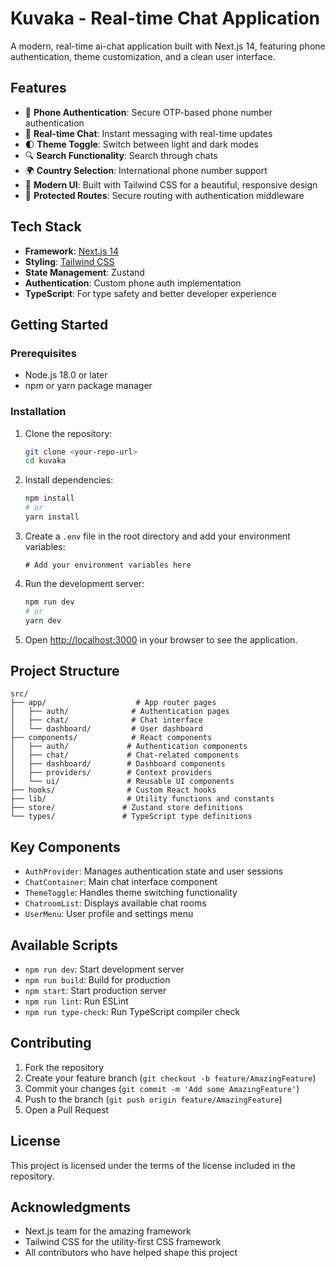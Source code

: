 # Kuvaka - Real-time Chat Application

A modern, real-time ai-chat application built with Next.js 14, featuring phone authentication, theme customization, and a clean user interface.

## Features

- 📱 **Phone Authentication**: Secure OTP-based phone number authentication
- 💬 **Real-time Chat**: Instant messaging with real-time updates
- 🌓 **Theme Toggle**: Switch between light and dark modes
- 🔍 **Search Functionality**: Search through chats
- 🌍 **Country Selection**: International phone number support
- 🎨 **Modern UI**: Built with Tailwind CSS for a beautiful, responsive design
- 🔐 **Protected Routes**: Secure routing with authentication middleware

## Tech Stack

- **Framework**: [Next.js 14](https://nextjs.org/)
- **Styling**: [Tailwind CSS](https://tailwindcss.com/)
- **State Management**: Zustand
- **Authentication**: Custom phone auth implementation
- **TypeScript**: For type safety and better developer experience

## Getting Started

### Prerequisites

- Node.js 18.0 or later
- npm or yarn package manager

### Installation

1. Clone the repository:
   ```bash
   git clone <your-repo-url>
   cd kuvaka
   ```

2. Install dependencies:
   ```bash
   npm install
   # or
   yarn install
   ```

3. Create a `.env` file in the root directory and add your environment variables:
   ```env
   # Add your environment variables here
   ```

4. Run the development server:
   ```bash
   npm run dev
   # or
   yarn dev
   ```

5. Open [http://localhost:3000](http://localhost:3000) in your browser to see the application.

## Project Structure

```
src/
├── app/                    # App router pages
│   ├── auth/              # Authentication pages
│   ├── chat/              # Chat interface
│   └── dashboard/         # User dashboard
├── components/            # React components
│   ├── auth/             # Authentication components
│   ├── chat/             # Chat-related components
│   ├── dashboard/        # Dashboard components
│   ├── providers/        # Context providers
│   └── ui/               # Reusable UI components
├── hooks/                # Custom React hooks
├── lib/                  # Utility functions and constants
├── store/               # Zustand store definitions
└── types/               # TypeScript type definitions
```

## Key Components

- `AuthProvider`: Manages authentication state and user sessions
- `ChatContainer`: Main chat interface component
- `ThemeToggle`: Handles theme switching functionality
- `ChatroomList`: Displays available chat rooms
- `UserMenu`: User profile and settings menu

## Available Scripts

- `npm run dev`: Start development server
- `npm run build`: Build for production
- `npm start`: Start production server
- `npm run lint`: Run ESLint
- `npm run type-check`: Run TypeScript compiler check

## Contributing

1. Fork the repository
2. Create your feature branch (`git checkout -b feature/AmazingFeature`)
3. Commit your changes (`git commit -m 'Add some AmazingFeature'`)
4. Push to the branch (`git push origin feature/AmazingFeature`)
5. Open a Pull Request

## License

This project is licensed under the terms of the license included in the repository.

## Acknowledgments

- Next.js team for the amazing framework
- Tailwind CSS for the utility-first CSS framework
- All contributors who have helped shape this project